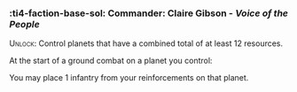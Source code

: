 ### :ti4-faction-base-sol: **Commander**: Claire Gibson - _Voice of the People_

<span style="font-variant:small-caps;">Unlock</span>: Control planets that have a combined total of at least 12 resources.

At the start of a ground combat on a planet you control:

You may place 1 infantry from your reinforcements on that planet.
